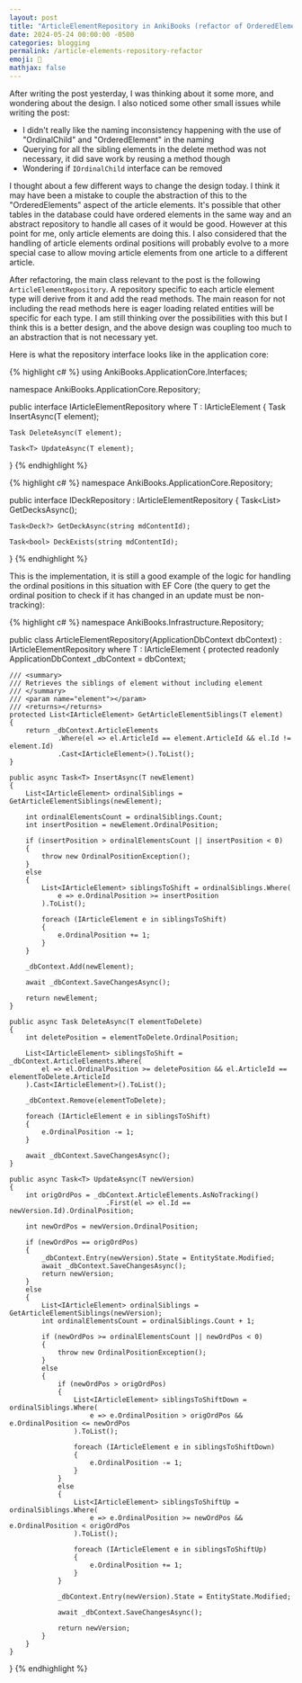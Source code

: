 ```yaml
---
layout: post
title: "ArticleElementRepository in AnkiBooks (refactor of OrderedElementRepositoryBase)"
date: 2024-05-24 00:00:00 -0500
categories: blogging
permalink: /article-elements-repository-refactor
emoji: 🫥
mathjax: false
---
```


After writing the post yesterday, I was thinking about it some more, and wondering about the design. I also noticed some other small issues while writing the post:

- I didn't really like the naming inconsistency happening with the use of "OrdinalChild" and "OrderedElement" in the naming
- Querying for all the sibling elements in the delete method was not necessary, it did save work by reusing a method though
- Wondering if `IOrdinalChild` interface can be removed

I thought about a few different ways to change the design today. I think it may have been a mistake to couple the abstraction of this to the "OrderedElements" aspect of the article elements. It's possible that other tables in the database could have ordered elements in the same way and an abstract repository to handle all cases of it would be good. However at this point for me, only article elements are doing this. I also considered that the handling of article elements ordinal positions will probably evolve to a more special case to allow moving article elements from one article to a different article.

After refactoring, the main class relevant to the post is the following `ArticleElementRepository`. A repository specific to each article element type will derive from it and add the read methods. The main reason for not including the read methods here is eager loading related entities will be specific for each type. I am still thinking over the possibilities with this but I think this is a better design, and the above design was coupling too much to an abstraction that is not necessary yet.

Here is what the repository interface looks like in the application core:

{% highlight c# %}
using AnkiBooks.ApplicationCore.Interfaces;

namespace AnkiBooks.ApplicationCore.Repository;

public interface IArticleElementRepository<T> where T : IArticleElement
{
    Task<T> InsertAsync(T element);

    Task DeleteAsync(T element);

    Task<T> UpdateAsync(T element);
}
{% endhighlight %}

{% highlight c# %}
namespace AnkiBooks.ApplicationCore.Repository;

public interface IDeckRepository : IArticleElementRepository<Deck>
{
    Task<List<Deck>> GetDecksAsync();

    Task<Deck?> GetDeckAsync(string mdContentId);

    Task<bool> DeckExists(string mdContentId);
}
{% endhighlight %}

This is the implementation, it is still a good example of the logic for handling the ordinal positions in this situation with EF Core (the query to get the ordinal position to check if it has changed in an update must be non-tracking):

{% highlight c# %}
namespace AnkiBooks.Infrastructure.Repository;

public class ArticleElementRepository<T>(ApplicationDbContext dbContext)
            : IArticleElementRepository<T> where T : IArticleElement
{
    protected readonly ApplicationDbContext _dbContext = dbContext;

    /// <summary>
    /// Retrieves the siblings of element without including element
    /// </summary>
    /// <param name="element"></param>
    /// <returns></returns>
    protected List<IArticleElement> GetArticleElementSiblings(T element)
    {
        return _dbContext.ArticleElements
                .Where(el => el.ArticleId == element.ArticleId && el.Id != element.Id)
                .Cast<IArticleElement>().ToList();
    }

    public async Task<T> InsertAsync(T newElement)
    {
        List<IArticleElement> ordinalSiblings = GetArticleElementSiblings(newElement);

        int ordinalElementsCount = ordinalSiblings.Count;
        int insertPosition = newElement.OrdinalPosition;

        if (insertPosition > ordinalElementsCount || insertPosition < 0)
        {
            throw new OrdinalPositionException();
        }
        else
        {
            List<IArticleElement> siblingsToShift = ordinalSiblings.Where(
                e => e.OrdinalPosition >= insertPosition
            ).ToList();

            foreach (IArticleElement e in siblingsToShift)
            {
                e.OrdinalPosition += 1;
            }
        }

        _dbContext.Add(newElement);

        await _dbContext.SaveChangesAsync();

        return newElement;
    }

    public async Task DeleteAsync(T elementToDelete)
    {
        int deletePosition = elementToDelete.OrdinalPosition;

        List<IArticleElement> siblingsToShift = _dbContext.ArticleElements.Where(
            el => el.OrdinalPosition >= deletePosition && el.ArticleId == elementToDelete.ArticleId
        ).Cast<IArticleElement>().ToList();

        _dbContext.Remove(elementToDelete);

        foreach (IArticleElement e in siblingsToShift)
        {
            e.OrdinalPosition -= 1;
        }

        await _dbContext.SaveChangesAsync();
    }

    public async Task<T> UpdateAsync(T newVersion)
    {
        int origOrdPos = _dbContext.ArticleElements.AsNoTracking()
                            .First(el => el.Id == newVersion.Id).OrdinalPosition;

        int newOrdPos = newVersion.OrdinalPosition;

        if (newOrdPos == origOrdPos)
        {
            _dbContext.Entry(newVersion).State = EntityState.Modified;
            await _dbContext.SaveChangesAsync();
            return newVersion;
        }
        else
        {
            List<IArticleElement> ordinalSiblings = GetArticleElementSiblings(newVersion);
            int ordinalElementsCount = ordinalSiblings.Count + 1;

            if (newOrdPos >= ordinalElementsCount || newOrdPos < 0)
            {
                throw new OrdinalPositionException();
            }
            else
            {
                if (newOrdPos > origOrdPos)
                {
                    List<IArticleElement> siblingsToShiftDown = ordinalSiblings.Where(
                        e => e.OrdinalPosition > origOrdPos && e.OrdinalPosition <= newOrdPos
                    ).ToList();

                    foreach (IArticleElement e in siblingsToShiftDown)
                    {
                        e.OrdinalPosition -= 1;
                    }
                }
                else
                {
                    List<IArticleElement> siblingsToShiftUp = ordinalSiblings.Where(
                        e => e.OrdinalPosition >= newOrdPos && e.OrdinalPosition < origOrdPos
                    ).ToList();

                    foreach (IArticleElement e in siblingsToShiftUp)
                    {
                        e.OrdinalPosition += 1;
                    }
                }

                _dbContext.Entry(newVersion).State = EntityState.Modified;

                await _dbContext.SaveChangesAsync();

                return newVersion;
            }
        }
    }
}
{% endhighlight %}

